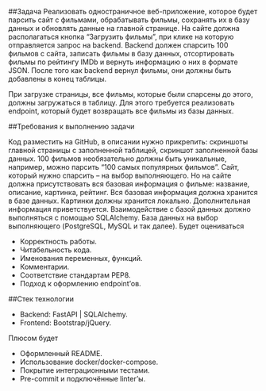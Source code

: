 ##Задача Реализовать одностраничное веб-приложение, которое будет парсить сайт с фильмами, 
обрабатывать фильмы, сохранять их в базу данных и обновлять данные на главной странице. 
На сайте должна располагаться кнопка “Загрузить фильмы”, при клике на которую отправляется 
запрос на backend. Backend должен спарсить 100 фильмов с сайта, записать фильмы в базу данных, 
отсортировать фильмы по рейтингу IMDb и вернуть информацию о них в формате JSON. 
После того как backend вернул фильмы, они должны быть добавлены в конец таблицы.

При загрузке страницы, все фильмы, которые были спарсены до этого, должны загружаться в таблицу. Для этого требуется реализовать endpoint, который будет возвращать все фильмы из базы данных.

##Требования к выполнению задачи

Код разместить на GitHub, в описании нужно прикрепить: скриншоты главной страницы с заполненной таблицей, скриншот заполненной базы данных. 100 фильмов необязательно должны быть уникальные, например, можно парсить “100 самых популярных фильмов”. Сайт, который нужно спарсить – на выбор выполняющего. Но на сайте должна присутствовать вся базовая информация о фильме: название, описание, картинка, рейтинг. Вся базовая информация должна хранится в базе данных. Картинки должны хранится локально. Дополнительная информация приветствуется. Взаимодействие с базой данных должно выполняться с помощью SQLAlchemy. База данных на выбор выполняющего (PostgreSQL, MySQL и так далее). Будет оцениваться

- Корректность работы.
- Читабельность кода.
- Именования переменных, функций.
- Комментарии.
- Соответствие стандартам PEP8.
- Подход к оформлению endpoint’ов.

##Стек технологии
- Backend: FastAPI | SQLAlchemy.
- Frontend: Bootstrap/jQuery.

Плюсом будет
- Оформленный README.
- Использование docker/docker-compose.
- Покрытие интеграционными тестами.
- Pre-commit и подключённые linter’ы.

